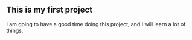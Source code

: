 ## This is my first project
I am going to have a good time doing this project, and I will learn a lot of things.